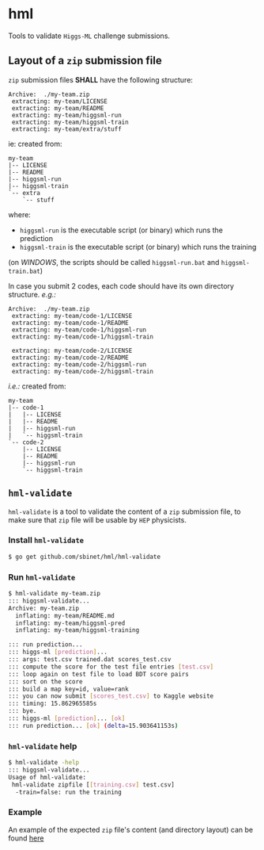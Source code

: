 hml
===

Tools to validate `Higgs-ML` challenge submissions.

## Layout of a `zip` submission file

`zip` submission files **SHALL** have the following structure:

```
Archive:  ./my-team.zip
 extracting: my-team/LICENSE
 extracting: my-team/README
 extracting: my-team/higgsml-run
 extracting: my-team/higgsml-train
 extracting: my-team/extra/stuff
```

ie: created from:

```
my-team
|-- LICENSE
|-- README
|-- higgsml-run
|-- higgsml-train
`-- extra
    `-- stuff
```

where:
- `higgsml-run` is the executable script (or binary) which runs the prediction
- `higgsml-train` is the executable script (or binary) which runs the training

(on *WINDOWS*, the scripts should be called `higgsml-run.bat` and
`higgsml-train.bat`)

In case you submit 2 codes, each code should have its own directory
structure. *e.g.:*

```
Archive:  ./my-team.zip
 extracting: my-team/code-1/LICENSE
 extracting: my-team/code-1/README
 extracting: my-team/code-1/higgsml-run
 extracting: my-team/code-1/higgsml-train

 extracting: my-team/code-2/LICENSE
 extracting: my-team/code-2/README
 extracting: my-team/code-2/higgsml-run
 extracting: my-team/code-2/higgsml-train
```

*i.e.:* created from:

```
my-team
|-- code-1
|   |-- LICENSE
|   |-- README
|   |-- higgsml-run
|   `-- higgsml-train
`-- code-2
    |-- LICENSE
    |-- README
    |-- higgsml-run
    `-- higgsml-train
```

## `hml-validate`

`hml-validate` is a tool to validate the content of a `zip` submission
file, to make sure that `zip` file will be usable by `HEP` physicists.

### Install `hml-validate`

```sh
$ go get github.com/sbinet/hml/hml-validate
```

### Run `hml-validate`

```sh
$ hml-validate my-team.zip
::: higgsml-validate...
Archive: my-team.zip
  inflating: my-team/README.md
  inflating: my-team/higgsml-pred
  inflating: my-team/higgsml-training

::: run prediction...
::: higgs-ml [prediction]...
::: args: test.csv trained.dat scores_test.csv
::: compute the score for the test file entries [test.csv]
::: loop again on test file to load BDT score pairs
::: sort on the score
::: build a map key=id, value=rank
::: you can now submit [scores_test.csv] to Kaggle website
::: timing: 15.862965585s
::: bye.
::: higgs-ml [prediction]... [ok]
::: run prediction... [ok] (delta=15.903641153s)
```

### `hml-validate` help

```sh
$ hml-validate -help
::: higgsml-validate...
Usage of hml-validate:
 hml-validate zipfile [[training.csv] test.csv]
  -train=false: run the training
```

### Example

An example of the expected `zip` file's content (and directory layout)
can be found [here](https://github.com/sbinet/hml/tree/master/testdata/team-3)
